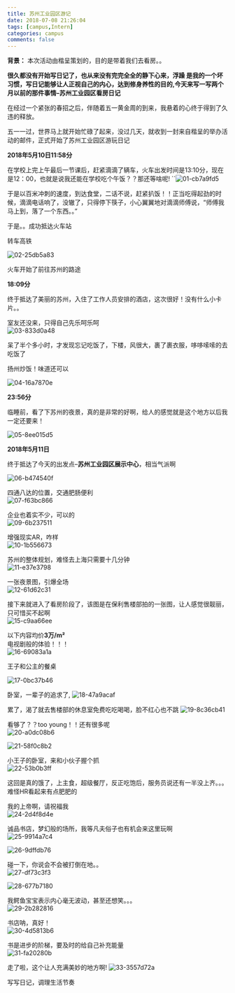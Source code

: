 ```yaml
---
title: 苏州工业园区游记
date: 2018-07-08 21:26:04
tags: [campus,Intern]
categories: campus
comments: false
---
```


**背景：**  本次活动由楷呈策划的，目的是带着我们去看房。。

<!--more-->

  **很久都没有开始写日记了，也从来没有完完全全的静下心来，浮躁 是我的一个坏习惯，写日记能够让人正视自己的内心，达到修身养性的目的,今天来写一写两个月以前的那件事情–苏州工业园区看房日记**

   在经过一个紧张的春招之后，伴随着五一黄金周的到来，我悬着的心终于得到了久违的释放。

五一一过，世界马上就开始忙碌了起来，没过几天，就收到一封来自楷呈的举办活动的邮件，正式开始了苏州工业园区游玩日记

**2018年5月10日11:58分**

  在学校上完上午最后一节课后，赶紧滴滴了辆车，火车出发时间是13:10分，现在是12：00，也就是说我还能在学校吃个午饭？？那还等啥呢!
``![01-cb7a9fd5](苏州工业园区游记/image/01-cb7a9fd5.jpg)

于是以百米冲刺的速度，到达食堂，二话不说，赶紧扒饭！！正当吃得起劲的时候，滴滴电话响了，没辙了，只得停下筷子，小心翼翼地对滴滴师傅说，“师傅我马上到，落了一个东西。。”

于是。。成功抵达火车站


转车高铁

![02-25db5a83](苏州工业园区游记/image/02-25db5a83.jpg)


火车开始了前往苏州的路途

**18:09分**

  终于抵达了美丽的苏州，入住了工作人员安排的酒店，这次很好！没有什么小卡片。。

室友还没来，只得自己先乐呵乐呵  
![03-833d0a48](苏州工业园区游记/image/03-833d0a48.jpg)


呆了半个多小时，才发现忘记吃饭了，下楼，风很大，裹了裹衣服，哆哆嗦嗦的去吃饭了

扬州炒饭！味道还可以

![04-16a7870e](苏州工业园区游记/image/04-16a7870e.jpg)


**23:56分**

临睡前，看了下苏州的夜景，真的是非常的好啊，给人的感觉就是这个地方以后我一定还要来！

![05-8ee015d5](苏州工业园区游记/image/05-8ee015d5.jpg)

**2018年5月11日**

终于抵达了今天的出发点–**苏州工业园区展示中心**，相当气派啊

![06-b474540f](苏州工业园区游记/image/06-b474540f.jpg)

四通八达的位置，交通肥肠便利  
![07-f63bc866](苏州工业园区游记/image/07-f63bc866.jpg)

企业也着实不少，可以的  
![09-6b237511](苏州工业园区游记/image/09-6b237511.jpg)

增强现实AR，咋样  
![10-1b556673](苏州工业园区游记/image/10-1b556673.jpg)

苏州的整体规划，难怪去上海只需要十几分钟  
![11-e37e3798](苏州工业园区游记/image/11-e37e3798.jpg)

一张夜景图，引爆全场  
![12-61d62c31](苏州工业园区游记/image/12-61d62c31.jpg)

接下来就进入了看房阶段了，该图是在保利售楼部拍的一张图，让人感觉很靓丽，只可惜买不起啊  
![15-c9aa66ee](苏州工业园区游记/image/15-c9aa66ee.jpg)

以下内容均价**3万/m²**  
电视剧般的体验！！！  
![16-69083a1a](苏州工业园区游记/image/16-69083a1a.jpg)


王子和公主的餐桌

![17-0bc37b46](苏州工业园区游记/image/17-0bc37b46.jpg)

卧室，一辈子的追求了,
![18-47a9acaf](苏州工业园区游记/image/18-47a9acaf.jpg)

累了，渴了就去售楼部的休息室免费吃吃喝喝，脸不红心也不跳
![19-8c36cb41](苏州工业园区游记/image/19-8c36cb41.jpg)

看够了？？too young！！还有很多呢  
![20-a0dc08b6](苏州工业园区游记/image/20-a0dc08b6.jpg)


![21-58f0c8b2](苏州工业园区游记/image/21-58f0c8b2.jpg)

小王子的卧室，来和小伙子握个抓  
![22-53b0b3ff](苏州工业园区游记/image/22-53b0b3ff.jpg)


这回是真的饿了，上主食，超级餐厅，反正吃饱后，服务员说还有一半没上齐。。。难怪HR看起来有点肥肥的



我的上帝啊，请祝福我  
![24-2d4f8d4e](苏州工业园区游记/image/24-2d4f8d4e.jpg)

诚品书店，梦幻般的场所，我等凡夫俗子也有机会来这里玩啊  
![25-9914a7c4](苏州工业园区游记/image/25-9914a7c4.jpg)

![26-9dffdb76](苏州工业园区游记/image/26-9dffdb76.jpg)

碰一下，你说会不会被打倒在地。。  
![27-df73c3f3](苏州工业园区游记/image/27-df73c3f3.jpg)


![28-677b7180](苏州工业园区游记/image/28-677b7180.jpg)

我鳄鱼宝宝表示内心毫无波动，甚至还想笑。。。  
![29-2b282816](苏州工业园区游记/image/29-2b282816.jpg)

书店呐，真好！  
![30-4d5813b6](苏州工业园区游记/image/30-4d5813b6.jpg)

书是进步的阶梯，要及时的给自己补充能量  
![31-fa20280b](苏州工业园区游记/image/31-fa20280b.jpg)

走了啦，这个让人充满美妙的地方啊! 
![33-3557d72a](苏州工业园区游记/image/33-3557d72a.jpg)


写写日记，调理生活节奏

